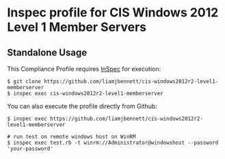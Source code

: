 # Inspec profile for CIS Windows 2012 Level 1 Member Servers

## Standalone Usage

This Compliance Profile requires [InSpec](https://github.com/chef/inspec) for execution:

```
$ git clone https://github.com/liamjbennett/cis-windows2012r2-level1-memberserver
$ inspec exec cis-windows2012r2-level1-memberserver
```

You can also execute the profile directly from Github:

```
$ inspec exec https://github.com/liamjbennett/cis-windows2012r2-level1-memberserver

# run test on remote windows host on WinRM
$ inspec exec test.rb -t winrm://Administrator@windowshost --password 'your-password'
```
